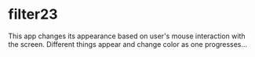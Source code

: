 # filter23

This app changes its appearance based on user's mouse interaction with the screen. Different things appear and change color as one progresses...
